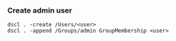 ### Create admin user
```
dscl . -create /Users/<user>
dscl . -append /Groups/admin GroupMembership <user>
```

